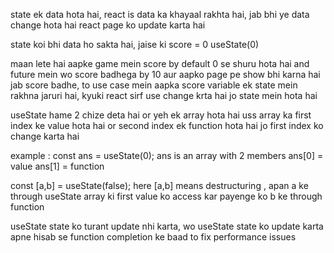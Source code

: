 state ek data hota hai, react is data ka khayaal rakhta hai, jab bhi ye data change hota hai react page ko update karta hai

state koi bhi data ho sakta hai, jaise ki score = 0
useState(0)

maan lete hai aapke game mein score by default 0 se shuru hota hai and future mein wo score badhega by 10 aur aapko page pe show bhi karna hai jab score badhe, to use case mein aapka score variable ek state mein rakhna jaruri hai, kyuki react sirf use change krta hai jo state mein hota hai

useState hame 2 chize deta hai or yeh ek array hota hai uss array ka first index ke value hota hai or second index ek function hota hai jo first index ko change karta hai

example :
const ans = useState(0);
ans is an array with 2 members
ans[0] = value
ans[1] = function

const [a,b] = useState(false);
here [a,b] means destructuring , apan a ke through useState array ki first value ko access kar payenge ko b ke through function

useState state ko turant update nhi karta, wo useState state ko update karta apne hisab se function completion ke baad to fix performance issues
